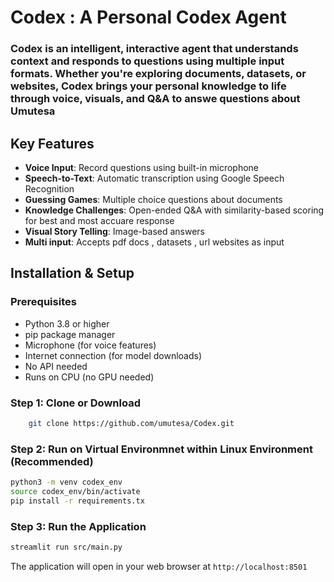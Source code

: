# Codex : A Personal Codex Agent 

### Codex is an intelligent, interactive agent that understands context and responds to questions using multiple input formats. Whether you're exploring documents, datasets, or websites, Codex brings your personal knowledge to life through voice, visuals, and Q&A to answe questions about Umutesa

## Key Features

- **Voice Input**: Record questions using built-in microphone
- **Speech-to-Text**: Automatic transcription using Google Speech Recognition
- **Guessing Games**: Multiple choice questions about documents
- **Knowledge Challenges**: Open-ended Q&A with similarity-based scoring for best and most accuare response
- **Visual Story Telling**: Image-based answers
- **Multi input**: Accepts pdf docs , datasets , url websites as input

##  Installation & Setup

### Prerequisites
- Python 3.8 or higher
- pip package manager
- Microphone (for voice features)
- Internet connection (for model downloads)
- No API needed
- Runs on CPU (no GPU needed)

### Step 1: Clone or Download
```bash
    git clone https://github.com/umutesa/Codex.git
```

### Step 2: Run on Virtual Environmnet within Linux Environment (Recommended)

```bash
python3 -m venv codex_env
source codex_env/bin/activate
pip install -r requirements.tx

```

### Step 3: Run the Application
```bash
streamlit run src/main.py
```

The application will open in your web browser at `http://localhost:8501`



